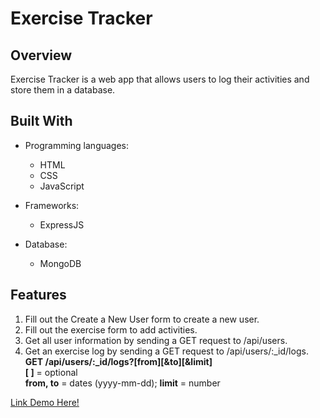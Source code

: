 # Exercise Tracker

## Overview
Exercise Tracker is a web app that allows users to log their activities and store them in a database. 

## Built With
- Programming languages:
    - HTML
    - CSS
    - JavaScript

- Frameworks:
    - ExpressJS
    
- Database:
    - MongoDB

## Features
1. Fill out the Create a New User form to create a new user.
2. Fill out the exercise form to add activities.
3. Get all user information by sending a GET request to /api/users.
4. Get an exercise log by sending a GET request to /api/users/:\_id/logs.
  **GET /api/users/:_id/logs?[from][&to][&limit]**  
  **[ ]** = optional  
  **from, to** = dates (yyyy-mm-dd); **limit** = number  

[Link Demo Here!](https://009ExerciseTracker.ratchagreea.repl.co)

